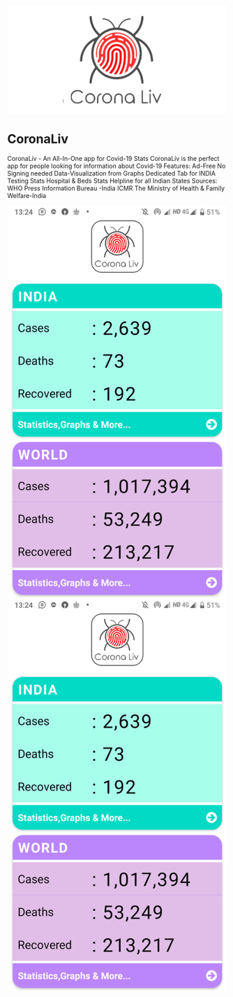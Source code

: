 ![Logo](https://github.com/AJV2018/CoronaLiv/blob/master/splash.png?raw=true)
# CoronaLiv
CoronaLiv - An All-In-One app for Covid-19 Stats  CoronaLiv is the perfect app for people looking for information about Covid-19  Features: Ad-Free No Signing needed Data-Visualization from Graphs Dedicated Tab for INDIA Testing Stats Hospital &amp; Beds Stats Helpline for all Indian States  Sources: WHO Press Information Bureau -India ICMR The Ministry of Health &amp; Family Welfare-India

![Image of Yaktocat](https://raw.githubusercontent.com/AJV2018/CoronaLiv/master/scrnsht/Screenshot_20200403-132431.png) ![Image of Yaktocat](https://raw.githubusercontent.com/AJV2018/CoronaLiv/master/scrnsht/Screenshot_20200403-132431.png)
